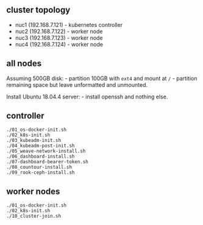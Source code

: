 

## cluster topology

* nuc1 (192.168.7.121) - kubernetes controller
* nuc2 (192.168.7.122) - worker node
* nuc3 (192.168.7.123) - worker node
* nuc4 (192.168.7.124) - worker node


## all nodes

Assuming 500GB disk: 
    - partition 100GB with `ext4` and mount at `/`
    - partition remaining space but leave unformatted and unmounted.

Install Ubuntu 18.04.4 server:
    - install openssh and nothing else.


## controller

```
./01_os-docker-init.sh
./02_k8s-init.sh
./03_kubeadm-init.sh
./04_kubeadm-post-init.sh
./05_weave-network-install.sh
./06_dashboard-install.sh
./07-dashboard-bearer-token.sh
./08_countour-install.sh
./09_rook-ceph-install.sh
```


## worker nodes

```
./01_os-docker-init.sh
./02_k8s-init.sh
./10_cluster-join.sh
```
